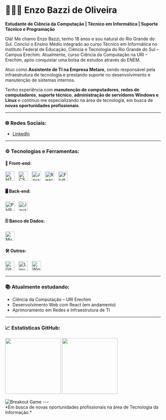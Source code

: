 # 👨🏻‍💻 Enzo Bazzi de Oliveira

**Estudante de Ciência da Computação | Técnico em Informática | Suporte Técnico e Programação**

Olá! Me chamo Enzo Bazzi, tenho 18 anos e sou natural do Rio Grande do Sul. Concluí o Ensino Médio integrado ao curso Técnico em Informática no Instituto Federal de Educação, Ciência e Tecnologia do Rio Grande do Sul – Campus Erechim. Atualmente, curso Ciência da Computação na URI – Erechim, após conquistar uma bolsa de estudos através do ENEM.

Atuo como **Assistente de TI na Empresa Metaro**, sendo responsável pela infraestrutura de tecnologia e prestando suporte no desenvolvimento e manutenção de sistemas internos.

Tenho experiência com **manutenção de computadores**, **redes de computadores**, **suporte técnico**, **administração de servidores Windows e Linux** e continuo me especializando na área de tecnologia, em busca de **novas oportunidades profissionais**.

---

### 🌐 Redes Sociais:

- [LinkedIn](https://www.linkedin.com/in/enzobazzi)

---

### ⚙️ Tecnologias e Ferramentas:

#### 🚀 Front-end:
<img align="left" alt="HTML" title="HTML" width="30px" style="padding-right:10px;" src="https://cdn.jsdelivr.net/gh/devicons/devicon@latest/icons/html5/html5-original.svg"/>
<img align="left" alt="CSS" title="CSS" width="30px" style="padding-right:10px;" src="https://cdn.jsdelivr.net/gh/devicons/devicon@latest/icons/css3/css3-original.svg"/>
<img align="left" alt="JavaScript" title="JavaScript" width="30px" style="padding-right:10px;" src="https://cdn.jsdelivr.net/gh/devicons/devicon@latest/icons/javascript/javascript-original.svg"/>
<img align="left" alt="React" title="React (em aprendizado)" width="30px" style="padding-right:10px;" src="https://cdn.jsdelivr.net/gh/devicons/devicon@latest/icons/react/react-original.svg"/>
<img align="left" alt="Flutter" title="Flutter (noções básicas)" width="30px" style="padding-right:10px;" src="https://cdn.jsdelivr.net/gh/devicons/devicon@latest/icons/flutter/flutter-original.svg"/>

<br/>
<br/>

#### 🖥️ Back-end:
<img align="left" alt="PHP" title="PHP" width="30px" style="padding-right:10px;" src="https://cdn.jsdelivr.net/gh/devicons/devicon@latest/icons/php/php-original.svg"/>
<img align="left" alt="Java" title="Java" width="30px" style="padding-right:10px;" src="https://cdn.jsdelivr.net/gh/devicons/devicon@latest/icons/java/java-original.svg"/>

<br/>
<br/>

#### 🗄️ Banco de Dados:
<img align="left" alt="MySQL" title="MySQL" width="30px" style="padding-right:10px;" src="https://cdn.jsdelivr.net/gh/devicons/devicon@latest/icons/mysql/mysql-original.svg"/>

<br/>
<br/>

#### 🛠️ Outros:
<img align="left" alt="Git" title="Git" width="30px" style="padding-right:10px;" src="https://cdn.jsdelivr.net/gh/devicons/devicon@latest/icons/git/git-original.svg"/>
<img align="left" alt="Linux" title="Linux" width="30px" style="padding-right:10px;" src="https://cdn.jsdelivr.net/gh/devicons/devicon@latest/icons/linux/linux-original.svg"/>
<img align="left" alt="Windows" title="Windows" width="30px" style="padding-right:10px;" src="https://cdn.jsdelivr.net/gh/devicons/devicon@latest/icons/windows8/windows8-original.svg"/>

<br/>
<br/>

---

### 📚 Atualmente estudando:

- Ciência da Computação – URI Erechim
- Desenvolvimento Web com React (em andamento)
- Aprimoramento em Redes e Infraestrutura de TI

---

### 📈 Estatísticas GitHub:

<p align="left">
  <img height="180em" src="https://github-readme-stats.vercel.app/api?username=Enzo1010&show_icons=true&theme=tokyonight&include_all_commits=true&count_private=true&locale=pt-br" />
  <img height="180em" src="https://github-readme-stats.vercel.app/api/top-langs/?username=Enzo1010&layout=compact&theme=tokyonight&langs_count=7&custom_title=Tecnologias" />
</p>

<picture>
  <source
    media="(prefers-color-scheme: dark)"
    srcset="images/breakout-dark.svg"
  />
  <source
    media="(prefers-color-scheme: light)"
    srcset="images/breakout-light.svg"
  />
  <img alt="Breakout Game" src="images/breakout-light.svg" />
</picture>
---
<br/>
*Em busca de novas oportunidades profissionais na área de Tecnologia da Informação.*

